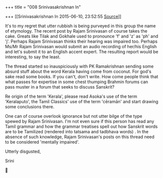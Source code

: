 +++
title = "008 Srinivasakrishnan ln"

+++
[[Srinivasakrishnan ln	2015-06-10, 23:52:55 [Source](https://groups.google.com/g/samskrita/c/HEad2nxxEQI)]]



It's to my regret that utter rubbish is being purveyed in this group the name of etymology. The recent post by Rajam Srinivasan of course takes the cake. Greats like Tilak and Gokhale used to pronounce 'f' and 'z' as 'ph' and 'j'. Perhaps Rajam Srinivasan thinks their hearing was impaired too. Perhaps Ms/Mr Rajam Srinivasan would submit an audio recording of her/his English and let's submit it to an English accent expert. The resulting report would be interesting, to say the least.  
  

The thread started so inauspiciously with PK Ramakrishnan sending some absurd stuff about the word Kerala having come from coconut. For god's sake read some books. If you can't, don't write. How come people think that what passes for expertise in some chest thumping Brahmin forums can pass muster in a forum that seeks to discuss Sanskrit?  
  

Re origin of the term 'Kerala', please read Asoka's use of the term 'Keralaputo', the Tamil Classics' use of the term 'cēramān' and start drawing some conclusions there.  
  

One can of course overlook ignorance but not utter bilge of the type spewed by Rajam Srinivasan. I'm not even sure if this person has read any Tamil grammar and how the grammar treatises spell out how Sanskrit words are to be Tamilized (rendered into tatsama and tadbhava words) .
In the absence of such knowledge, Rajam Srinivasan's posts on this thread need to be considered 'mentally impaired'.  
  

Utterly disgusted,  

  

Srini




